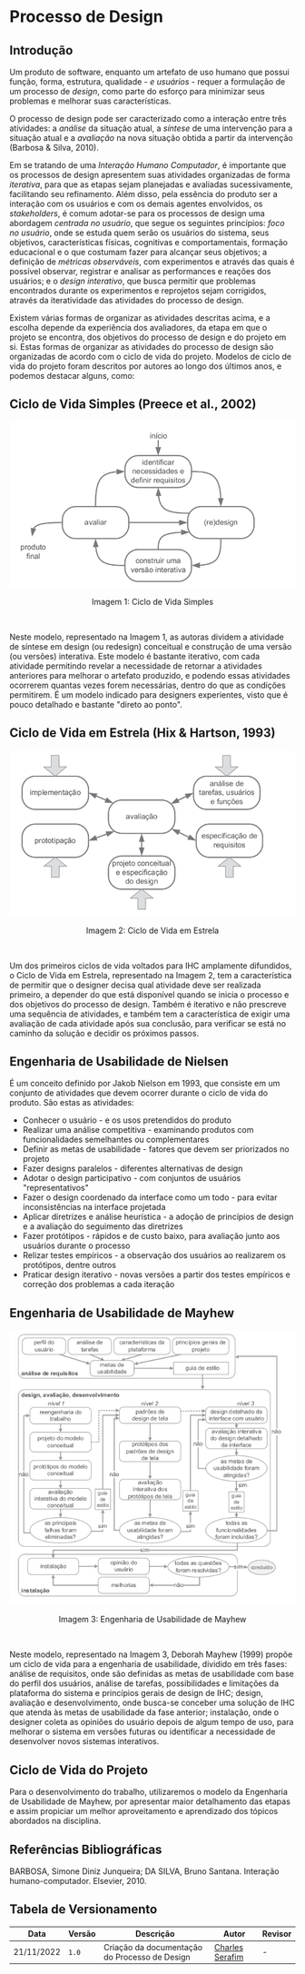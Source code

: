 # Processo de Design

## Introdução

Um produto de software, enquanto um artefato de uso humano que possui função, forma, estrutura, qualidade - _e usuários_ - requer a formulação de um processo de _design_, como parte do esforço para minimizar seus problemas e melhorar suas características.

O processo de design pode ser caracterizado como a interação entre três atividades: a *análise* da situação atual, a *síntese* de uma intervenção para a situação atual e a *avaliação* na nova situação obtida a partir da intervenção (Barbosa & Silva, 2010).

Em se tratando de uma _Interação Humano Computador_, é importante que os processos de design apresentem suas atividades organizadas de forma *iterativa*, para que as etapas sejam planejadas e avaliadas sucessivamente, facilitando seu refinamento. 
Além disso, pela essência do produto ser a interação com os usuários e com os demais agentes envolvidos, os _stakeholders_, é comum adotar-se para os processos de design uma abordagem *centrada no usuário*, que segue os seguintes princípios: *foco no usuário*, onde se estuda quem serão os usuários do sistema, seus objetivos, características físicas, cognitivas e comportamentais, formação educacional e o que costumam fazer para alcançar seus objetivos; a definição de *métricas observáveis*, com experimentos e através das quais é possível observar, registrar e analisar as performances e reações dos usuários; e o *design interativo*, que busca permitir que problemas encontrados durante os experimentos e reprojetos sejam corrigidos, através da iteratividade das atividades do processo de design.

Existem várias formas de organizar as atividades descritas acima, e a escolha depende da experiência dos avaliadores, da etapa em que o projeto se encontra, dos objetivos do processo de design e do projeto em si. Estas formas de organizar as atividades do processo de design são organizadas de acordo com o ciclo de vida do projeto. Modelos de ciclo de vida do projeto foram descritos por autores ao longo dos últimos anos, e podemos destacar alguns, como:

## Ciclo de Vida Simples (Preece et al., 2002)

![Ciclo de Vida Simples](../../media/processo_design/ciclo-de-vida-simples.png)

<div style="text-align: center">
<p>Imagem 1: Ciclo de Vida Simples</p>
</div>
<br>

Neste modelo, representado na Imagem 1, as autoras dividem a atividade de síntese em design (ou redesign) conceitual e construção de uma versão (ou versões) interativa. Este modelo é bastante iterativo, com cada atividade permitindo revelar a necessidade de retornar a atividades anteriores para melhorar o artefato produzido, e podendo essas atividades ocorrerem quantas vezes forem necessárias, dentro do que as condições permitirem. É um modelo indicado para designers experientes, visto que é pouco detalhado e bastante "direto ao ponto".

## Ciclo de Vida em Estrela (Hix & Hartson, 1993)

![Ciclo de Vida em Estrela](../../media/processo_design/ciclo-de-vida-em-estrela.png)

<div style="text-align: center">
<p>Imagem 2: Ciclo de Vida em Estrela</p>
</div>
<br>

Um dos primeiros ciclos de vida voltados para IHC amplamente difundidos, o Ciclo de Vida em Estrela, representado na Imagem 2, tem a característica de permitir que o designer decisa qual atividade deve ser realizada primeiro, a depender do que está disponível quando se inicia o processo e dos objetivos do processo de design. Também é iterativo e não prescreve uma sequência de atividades, e também tem a característica de exigir uma avaliação de cada atividade após sua conclusão, para verificar se está no caminho da solução e decidir os próximos passos.

## Engenharia de Usabilidade de Nielsen

É um conceito definido por Jakob Nielson em 1993, que consiste em um conjunto de atividades que devem ocorrer durante o ciclo de vida do produto. São estas as atividades:
- Conhecer o usuário - e os usos pretendidos do produto
- Realizar uma análise competitiva - examinando produtos com funcionalidades semelhantes ou complementares
- Definir as metas de usabilidade - fatores que devem ser priorizados no projeto
- Fazer designs paralelos - diferentes alternativas de design
- Adotar o design participativo - com conjuntos de usuários "representativos"
- Fazer o design coordenado da interface como um todo - para evitar inconsistências na interface projetada
- Aplicar diretrizes e análise heurística - a adoção de princípios de design e a avaliação do seguimento das diretrizes
- Fazer protótipos - rápidos e de custo baixo, para avaliação junto aos usuários durante o processo
- Relizar testes empíricos - a observação dos usuários ao realizarem os protótipos, dentre outros
- Praticar design iterativo - novas versões a partir dos testes empíricos e correção dos problemas a cada iteração

## Engenharia de Usabilidade de Mayhew

![Ciclo de Vida em Estrela](../../media/processo_design/engenharia-de-usabilidade-de-mayhew.png)

<div style="text-align: center">
<p>Imagem 3: Engenharia de Usabilidade de Mayhew</p>
</div>
<br>

Neste modelo, representado na Imagem 3, Deborah Mayhew (1999) propõe um ciclo de vida para a engenharia de usabilidade, dividido em três fases: análise de requisitos, onde são definidas as metas de usabilidade com base do perfil dos usuários, análise de tarefas, possibilidades e limitações da plataforma do sistema e princípios gerais de design de IHC; design, avaliação e desenvolvimento, onde busca-se conceber uma solução de IHC que atenda às metas de usabilidade da fase anterior; instalação, onde o designer coleta as opiniões do usuário depois de algum tempo de uso, para melhorar o sistema em versões futuras ou identificar a necessidade de desenvolver novos sistemas interativos.

## Ciclo de Vida do Projeto

Para o desenvolvimento do trabalho, utilizaremos o modelo da Engenharia de Usabilidade de Mayhew, por apresentar maior detalhamento das etapas e assim propiciar um melhor aproveitamento e aprendizado dos tópicos abordados na disciplina.

## Referências Bibliográficas

BARBOSA, Simone Diniz Junqueira; DA SILVA, Bruno Santana. Interação humano-computador. Elsevier, 2010.

## Tabela de Versionamento

| Data | Versão | Descrição | Autor | Revisor |
| ---- | ------ | --------- | ----- | ------- |
| 21/11/2022 | `1.0`  | Criação da documentação do Processo de Design | [Charles Serafim](https://github.com/charles-serafim) | -
